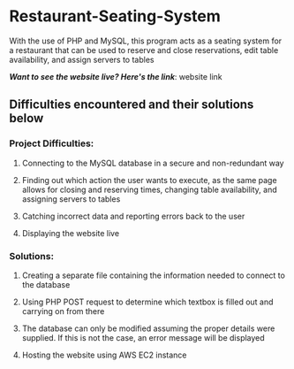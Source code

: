 # Restaurant-Seating-System
With the use of PHP and MySQL, this program acts as a seating system for a restaurant that can be used to reserve and close reservations, edit table availability, and assign servers to tables

**_Want to see the website live? Here's the link_**: website link 

## Difficulties encountered and their solutions below 

### Project Difficulties: 

1) Connecting to the MySQL database in a secure and non-redundant way

2) Finding out which action the user wants to execute, as the same page allows for closing and reserving times, changing table availability, and assigning servers to tables

3) Catching incorrect data and reporting errors back to the user

4) Displaying the website live

### Solutions:

1) Creating a separate file containing the information needed to connect to the database

2) Using PHP POST request to determine which textbox is filled out and carrying on from there

3) The database can only be modified assuming the proper details were supplied. If this is not the case, an error message will be displayed

4) Hosting the website using AWS EC2 instance

